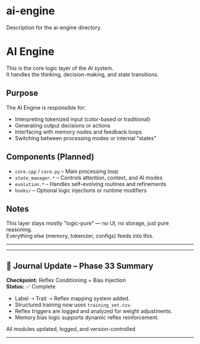 # ai-engine
Description for the ai-engine directory.

# AI Engine

This is the core logic layer of the AI system.  
It handles the thinking, decision-making, and state transitions.

## Purpose
The AI Engine is responsible for:

- Interpreting tokenized input (color-based or traditional)
- Generating output decisions or actions
- Interfacing with memory nodes and feedback loops
- Switching between processing modes or internal "states"

## Components (Planned)
- `core.cpp` / `core.py` – Main processing loop
- `state_manager.*` – Controls attention, context, and AI modes
- `evolution.*` – Handles self-evolving routines and refinements
- `hooks/` – Optional logic injections or runtime modifiers

## Notes
This layer stays mostly "logic-pure" — no UI, no storage, just pure reasoning.  
Everything else (memory, tokenizer, configs) feeds into this.

_____________________________________________________________________

---

## 🧠 Journal Update – Phase 33 Summary

**Checkpoint:** Reflex Conditioning + Bias Injection  
**Status:** ✅ Complete  

- Label ➝ Trait ➝ Reflex mapping system added.
- Structured training now uses `training_set.csv`.
- Reflex triggers are logged and analyzed for weight adjustments.
- Memory bias logic supports dynamic reflex reinforcement.

All modules updated, logged, and version-controlled.

________________________________________________________________________